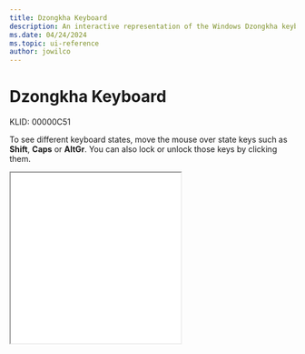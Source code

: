 ```yaml
---
title: Dzongkha Keyboard
description: An interactive representation of the Windows Dzongkha keyboard. To see different keyboard states, click or move the mouse over the state keys.
ms.date: 04/24/2024
ms.topic: ui-reference
author: jowilco
---
```


# Dzongkha Keyboard

KLID: 00000C51

To see different keyboard states, move the mouse over state keys such as **Shift**, **Caps** or **AltGr**. You can also lock or unlock those keys by clicking them.

<iframe src="kbddzo.html" height="300"></iframe>
